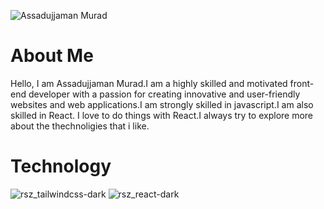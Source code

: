 

![Assadujjaman Murad](https://github.com/assadujjaman112/assadujjaman112/assets/138320254/25af2636-3c65-4b4e-a058-82698c42d342)

# About Me

Hello, I am Assadujjaman Murad.I am a highly skilled and motivated front-end developer with a passion for creating innovative and user-friendly websites and web applications.I am strongly skilled in javascript.I am also skilled in React. I love to do things with React.I always try to explore more about the thechnoligies that i like.


# Technology
![rsz_tailwindcss-dark](https://github.com/assadujjaman112/assadujjaman112/assets/138320254/3a35fe6e-7919-43b8-9709-ae8746ee2aaa)
![rsz_react-dark](https://github.com/assadujjaman112/assadujjaman112/assets/138320254/0156267a-8b7f-41e6-b21a-4a2cc331fa2c)





